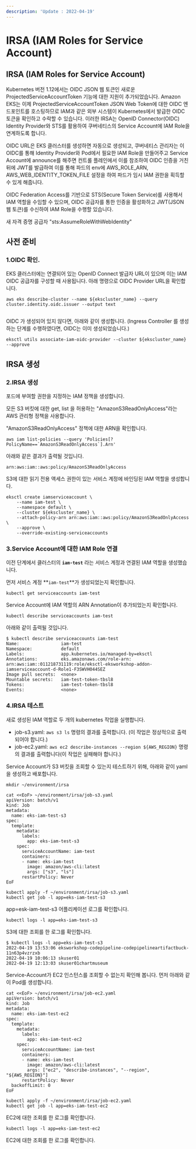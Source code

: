 ```yaml
---
description: 'Update : 2022-04-19'
---
```


# IRSA (IAM Roles for Service Account)

## IRSA (IAM Roles for Service Account)

Kubernetes 버전 1.12에서는 OIDC JSON 웹 토큰인 새로운 ProjectedServiceAccountToken 기능에 대한 지원이 추가되었습니다. Amazon EKS는 이제 ProjectedServiceAccountToken JSON Web Token에 대한 OIDC 엔드포인트를 호스팅하므로 IAM과 같은 외부 시스템이 Kubernetes에서 발급한 OIDC 토큰을 확인하고 수락할 수 있습니다. 이러한 IRSA는 OpenID Connector(OIDC) Identity Provider와 STS를 활용하여 쿠버네티스의 Service Account에 IAM Role을 연계하도록 합니다.

OIDC URL은 EKS 클러스터를 생성하면 자동으로 생성되고, 쿠버네티스 관리자는 이 OIDC를 통해 Identity Provider와 Pod에서 필요한 IAM Role을 만들어주고 Service Account에 announce를 해주면 컨트롤 플레인에서 이를 참조하여 OIDC 인증을 거친 뒤에 JWT를 발급하여 이를 통해 파드의 env에 AWS\_ROLE\_ARN, AWS\_WEB\_IDENTITY\_TOKEN\_FILE 설정을 하여 파드가 임시 IAM 권한을 획득할 수 있게 해줍니다.

OIDC Federation Access를 기반으로 STS(Secure Token Service)를 사용해서 IAM 역할을 수임할 수 있으며, OIDC 공급자를 통한 인증을 활성화하고 JWT(JSON 웹 토큰)를 수신하여 IAM Role을 수행할 있습니다.

새 자격 증명 공급자 "sts:AssumeRoleWithWebIdentity"



## 사전 준비

### 1.OIDC 확인.

EKS 클러스터에는 연결되어 있는 OpenID Connect 발급자 URL이 있으며 이는 IAM OIDC 공급자를 구성할 때 사용됩니다.  아래 명령으로  OIDC Provider URL을 확인합니다.&#x20;

```
aws eks describe-cluster --name ${ekscluster_name} --query cluster.identity.oidc.issuer --output text
 
```

OIDC 가 생성되어 있지 않다면, 아래와 같이 생성합니다. (Ingress Controller 를 생성하는 단계를 수행하였다면, OIDC는 이미 생성되었습니다.)

```
eksctl utils associate-iam-oidc-provider --cluster ${ekscluster_name} --approve

```

## &#x20;IRSA 생성

### 2.IRSA 생성

포드에 부여할 권한을 지정하는 IAM 정책을 생성합니다.

모든 S3 버킷에 대한 get, list 을 허용하는 "AmazonS3ReadOnlyAccess"라는 AWS 관리형 정책을 사용합니다.

"AmazonS3ReadOnlyAccess" 정책에 대한 ARN을 확인합니다.&#x20;

```
aws iam list-policies --query 'Policies[?PolicyName==`AmazonS3ReadOnlyAccess`].Arn'

```

아래와 같은 결과가 출력될 것입니다.&#x20;

```
arn:aws:iam::aws:policy/AmazonS3ReadOnlyAccess
```

S3에 대한 읽기 전용 액세스 권한이 있는 서비스 계정에 바인딩된 IAM 역할을 생성합니다.

```
eksctl create iamserviceaccount \
    --name iam-test \
    --namespace default \
    --cluster ${ekscluster_name} \
    --attach-policy-arn arn:aws:iam::aws:policy/AmazonS3ReadOnlyAccess \
    --approve \
    --override-existing-serviceaccounts

```

### 3.Service Account에 대한 IAM Role 연결

이전 단계에서 클러스터의 **`iam-test`** 라는 서비스 계정과 연결된 IAM 역할을 생성했습니다.

먼저 서비스 계정 **`iam-test`**가 생성되었는지 확인합니다.

```
kubectl get serviceaccounts iam-test

```

Service Account에 IAM 역할의 ARN Annotation이 추가되었는지 확인합니다.

```
kubectl describe serviceaccounts iam-test 

```

아래와 같이 출력될 것입니다.&#x20;

```
$ kubectl describe serviceaccounts iam-test 
Name:                iam-test
Namespace:           default
Labels:              app.kubernetes.io/managed-by=eksctl
Annotations:         eks.amazonaws.com/role-arn: arn:aws:iam::011218731119:role/eksctl-eksworkshop-addon-iamserviceaccount-d-Role1-F3SWVH044SEZ
Image pull secrets:  <none>
Mountable secrets:   iam-test-token-tbsl8
Tokens:              iam-test-token-tbsl8
Events:              <none>
```

### 4.IRSA 테스트

새로 생성된 IAM 역할로 두 개의 kubernetes 작업을 실행합니다.

* job-s3.yaml: `aws s3 ls` 명령의 결과를 출력합니다. (이 작업은 정상적으로 출력되어야 합니다.)
* job-ec2.yaml: `aws ec2 describe-instances --region ${AWS_REGION}` 명령의 결과를 출력합니다(이 작업은 실패해야 합니다.)

Service Account가 S3 버킷을 조회할 수 있는지 테스트하기 위해, 아래와 같이 yaml을 생성하고 배포합니다.&#x20;

```
mkdir ~/environment/irsa

cat <<EoF> ~/environment/irsa/job-s3.yaml
apiVersion: batch/v1
kind: Job
metadata:
  name: eks-iam-test-s3
spec:
  template:
    metadata:
      labels:
        app: eks-iam-test-s3
    spec:
      serviceAccountName: iam-test
      containers:
      - name: eks-iam-test
        image: amazon/aws-cli:latest
        args: ["s3", "ls"]
      restartPolicy: Never
EoF

kubectl apply -f ~/environment/irsa/job-s3.yaml
kubectl get job -l app=eks-iam-test-s3

```

app=esk-iam-test-s3 어플리케이션 로그를 확인합니다.&#x20;

```
kubectl logs -l app=eks-iam-test-s3

```

S3에 대한 조회를 한 로그를 확인합니다.&#x20;

```
$ kubectl logs -l app=eks-iam-test-s3
2022-04-19 13:53:06 eksworkshop-codepipeline-codepipelineartifactbuck-11n63p4vzrzxb
2022-04-19 10:06:13 skuser01
2022-04-19 12:13:03 skuser01chartmuseum
```

Service-Account가 EC2 인스턴스를 조회할 수 없는지 확인해 봅니다. 먼저 아래와 같이 Pod를 생성합니다.&#x20;

```
cat <<EoF> ~/environment/irsa/job-ec2.yaml
apiVersion: batch/v1
kind: Job
metadata:
  name: eks-iam-test-ec2
spec:
  template:
    metadata:
      labels:
        app: eks-iam-test-ec2
    spec:
      serviceAccountName: iam-test
      containers:
      - name: eks-iam-test
        image: amazon/aws-cli:latest
        args: ["ec2", "describe-instances", "--region", "${AWS_REGION}"]
      restartPolicy: Never
  backoffLimit: 0
EoF

kubectl apply -f ~/environment/irsa/job-ec2.yaml
kubectl get job -l app=eks-iam-test-ec2

```

EC2에 대한 조회를 한 로그를 확인합니다.&#x20;

```
kubectl logs -l app=eks-iam-test-ec2

```

EC2에 대한 조회를 한 로그를 확인합니다.&#x20;

```
```
